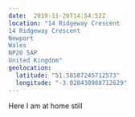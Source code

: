 ```yaml
---
date:  2019-11-20T14:54:52Z
location: "14 Ridgeway Crescent
14 Ridgeway Crescent
Newport
Wales
NP20 5AP
United Kingdom"
geolocation: 
  latitude: "51.58587245712573"
  longitude: "-3.020430988712629"
---
```

Here I am at home still

